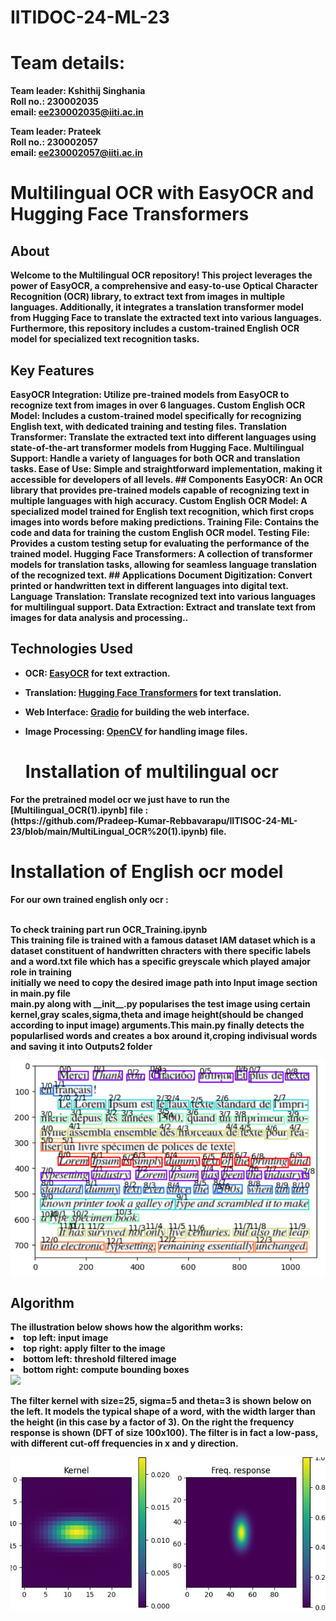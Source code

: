 # IITIDOC-24-ML-23
<h1>Team details: </h1>

<b>Team leader<b>: Kshithij Singhania <br>
<b>Roll no.<b>: 230002035   <br>
<b>email<b>: ee230002035@iiti.ac.in   <br>

<b>Team leader<b>: Prateek   <br>
<b>Roll no.<b>: 230002057     <br>
<b>email<b>: ee230002057@iiti.ac.in   <br>



<p><h1>Multilingual OCR with EasyOCR and Hugging Face Transformers</h1>
<h2>About</h2>
Welcome to the Multilingual OCR repository! This project leverages the power of EasyOCR, a comprehensive and easy-to-use Optical Character Recognition (OCR) library, to extract text from images in multiple languages. Additionally, it integrates a translation transformer model from Hugging Face to translate the extracted text into various languages. Furthermore, this repository includes a custom-trained English OCR model for specialized text recognition tasks.

<h2>Key Features</h2>
EasyOCR Integration: Utilize pre-trained models from EasyOCR to recognize text from images in over 6 languages.
Custom English OCR Model: Includes a custom-trained model specifically for recognizing English text, with dedicated training and testing files.
Translation Transformer: Translate the extracted text into different languages using state-of-the-art transformer models from Hugging Face.
Multilingual Support: Handle a variety of languages for both OCR and translation tasks.
Ease of Use: Simple and straightforward implementation, making it accessible for developers of all levels.
## Components
EasyOCR: An OCR library that provides pre-trained models capable of recognizing text in multiple languages with high accuracy.
Custom English OCR Model: A specialized model trained for English text recognition, which first crops images into words before making predictions.
Training File: Contains the code and data for training the custom English OCR model.
Testing File: Provides a custom testing setup for evaluating the performance of the trained model.
Hugging Face Transformers: A collection of transformer models for translation tasks, allowing for seamless language translation of the recognized text.
## Applications
Document Digitization: Convert printed or handwritten text in different languages into digital text.
Language Translation: Translate recognized text into various languages for multilingual support.
Data Extraction: Extract and translate text from images for data analysis and processing..</p>

## Technologies Used

- **OCR**: [EasyOCR](https://github.com/JaidedAI/EasyOCR) for text extraction.
- **Translation**: [Hugging Face Transformers](https://github.com/huggingface/transformers) for text translation.
- **Web Interface**: [Gradio](https://gradio.app/) for building the web interface.
- **Image Processing**: [OpenCV](https://opencv.org/) for handling image files.

  <h1>Installation of multilingual ocr</h1>
<p> For the pretrained model ocr we just have to run the [Multilingual_OCR(1).ipynb] file : <br>(https://github.com/Pradeep-Kumar-Rebbavarapu/IITISOC-24-ML-23/blob/main/MultiLingual_OCR%20(1).ipynb) file. </p>


  <h1>Installation of English ocr model</h1>
  <p> For our own trained english only ocr :</p><br>
To check training part run OCR_Training.ipynb <br>
This training file is trained with a famous dataset IAM dataset which is a dataset constituent of handwritten chracters with there specific labels and a word.txt file which has a specific greyscale which played amajor role in training <br>
initially we need to copy the desired image path into Input image section in main.py file<br>
main.py along with __init__.py popularises the test image using certain kernel,gray scales,sigma,theta and image height(should be changed according to input image) arguments.This main.py finally detects the popularlised words and creates a box around it,croping indivisual words and saving it into Outputs2 folder<br>
<p>
<img src="image4.png">
</p>
<h2>Algorithm</h2>
The illustration below shows how the algorithm works:

<li>top left: input image</li>
<li>top right: apply filter to the image</li>
<li>bottom left: threshold filtered image</li>
<li>bottom right: compute bounding boxes</li>
<img src="imagae5.jpg">
<p>The filter kernel with size=25, sigma=5 and theta=3 is shown below on the left. It models the typical shape of a word, with the width larger than the height (in this case by a factor of 3). On the right the frequency response is shown (DFT of size 100x100). The filter is in fact a low-pass, with different cut-off frequencies in x and y direction.</p>
<img src="image6.jpg">



